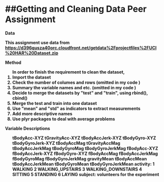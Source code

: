 ##Getting and Cleaning Data Peer Assignment
=============
<b>Data<b/>

This assignment use data from
https://d396qusza40orc.cloudfront.net/getdata%2Fprojectfiles%2FUCI%20HAR%20Dataset.zip 

<b>Method<b/>

<ol>
In order to finish the requirement to clean the dataset,
<li> Import the dataset </li>
<li> Check the number of columes and rows (omitted in my code ) </li>
<li> Summary the variable names and etc. (omitted in my code ) </li>
<li> Decide to merge the datasets by "test" and "train", using rbind(), cbind() </li>
<li> Merge the test and train into one dataset </li>
<li> Use "mean" and "std" as indicators to extract measurements </li>
<li> Add more descriptive names </li>
<li> Use plyr packages to deal with average problems </li>
</ol>

<b>Variable Descriptions<b/>
<ol>
tBodyAcc-XYZ
tGravityAcc-XYZ
tBodyAccJerk-XYZ
tBodyGyro-XYZ
tBodyGyroJerk-XYZ
tBodyAccMag
tGravityAccMag
tBodyAccJerkMag
tBodyGyroMag
tBodyGyroJerkMag
fBodyAcc-XYZ
fBodyAccJerk-XYZ
fBodyGyro-XYZ
fBodyAccMag
fBodyAccJerkMag
fBodyGyroMag
fBodyGyroJerkMag
gravityMean
tBodyAccMean
tBodyAccJerkMean
tBodyGyroMean
tBodyGyroJerkMean
activity: 1 WALKING 2 WALKING_UPSTAIRS 3 WALKING_DOWNSTAIRS 4 SITTING 5 STANDING 6 LAYING
subject: volunteers for the experiment
</ol>

